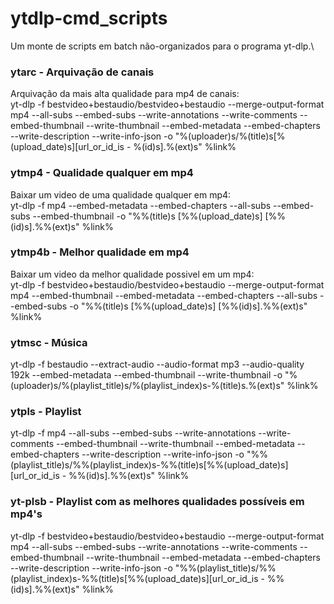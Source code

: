 # ytdlp-cmd_scripts
 Um monte de scripts em batch não-organizados para o programa yt-dlp.\
 
### ytarc - Arquivação de canais
Arquivação da mais alta qualidade para mp4 de canais:\
yt-dlp -f bestvideo+bestaudio/bestvideo+bestaudio --merge-output-format mp4  --all-subs --embed-subs --write-annotations --write-comments --embed-thumbnail --write-thumbnail --embed-metadata --embed-chapters --write-description --write-info-json -o "%(uploader)s/%(title)s[%(upload_date)s][url_or_id_is - %(id)s].%(ext)s" %link%

### ytmp4 - Qualidade qualquer em mp4
Baixar um video de uma qualidade qualquer em mp4:\
yt-dlp -f mp4 --embed-metadata --embed-chapters --all-subs --embed-subs --embed-thumbnail -o "%%(title)s [%%(upload_date)s] [%%(id)s].%%(ext)s" %link%
 
### ytmp4b - Melhor qualidade em mp4
Baixar um video da melhor qualidade possivel em um mp4:\
yt-dlp -f bestvideo+bestaudio/bestvideo+bestaudio --merge-output-format mp4 --embed-thumbnail --embed-metadata --embed-chapters --all-subs --embed-subs -o "%%(title)s [%%(upload_date)s] [%%(id)s].%%(ext)s" %link%

### ytmsc - Música
yt-dlp -f bestaudio --extract-audio --audio-format mp3 --audio-quality 192k --embed-metadata --embed-thumbnail --write-thumbnail -o "%(uploader)s/%(playlist_title)s/%(playlist_index)s-%(title)s.%(ext)s" %link%

### ytpls - Playlist
yt-dlp -f mp4  --all-subs --embed-subs --write-annotations --write-comments --embed-thumbnail --write-thumbnail --embed-metadata --embed-chapters --write-description --write-info-json -o "%%(playlist_title)s/%%(playlist_index)s-%%(title)s[%%(upload_date)s][url_or_id_is - %%(id)s].%%(ext)s" %link%

### yt-plsb - Playlist com as melhores qualidades possíveis em mp4's
yt-dlp -f bestvideo+bestaudio/bestvideo+bestaudio --merge-output-format mp4  --all-subs --embed-subs --write-annotations --write-comments --embed-thumbnail --write-thumbnail --embed-metadata --embed-chapters --write-description --write-info-json -o "%%(playlist_title)s/%%(playlist_index)s-%%(title)s[%%(upload_date)s][url_or_id_is - %%(id)s].%%(ext)s" %link%
